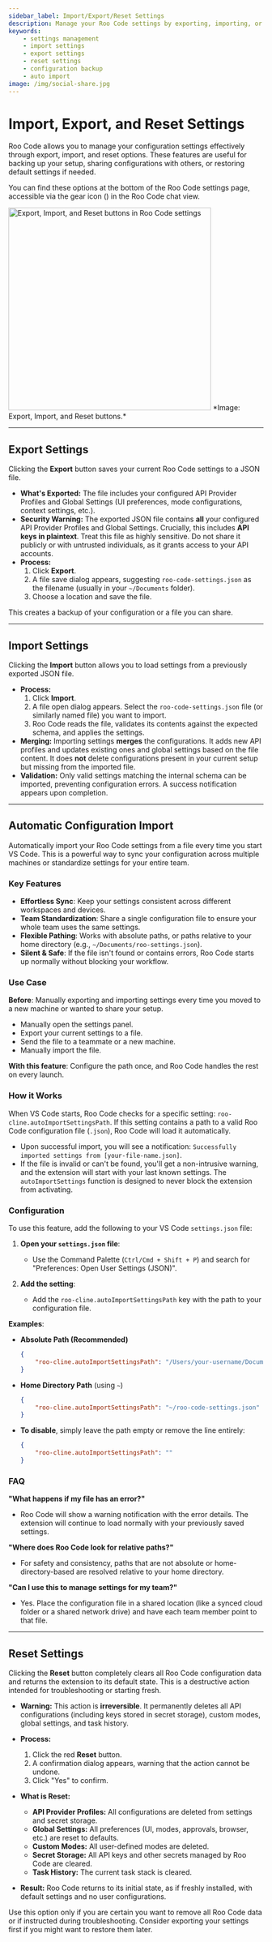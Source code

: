 ```yaml
---
sidebar_label: Import/Export/Reset Settings
description: Manage your Roo Code settings by exporting, importing, or resetting them to defaults.
keywords:
    - settings management
    - import settings
    - export settings
    - reset settings
    - configuration backup
    - auto import
image: /img/social-share.jpg
---
```


# Import, Export, and Reset Settings

Roo Code allows you to manage your configuration settings effectively through export, import, and reset options. These features are useful for backing up your setup, sharing configurations with others, or restoring default settings if needed.

You can find these options at the bottom of the Roo Code settings page, accessible via the gear icon (<i class="codicon codicon-gear"></i>) in the Roo Code chat view.

<img src="/img/settings-management/settings-management.png" alt="Export, Import, and Reset buttons in Roo Code settings" width="400" />
*Image: Export, Import, and Reset buttons.*

---

## Export Settings

Clicking the **Export** button saves your current Roo Code settings to a JSON file.

- **What's Exported:** The file includes your configured API Provider Profiles and Global Settings (UI preferences, mode configurations, context settings, etc.).
- **Security Warning:** The exported JSON file contains **all** your configured API Provider Profiles and Global Settings. Crucially, this includes **API keys in plaintext**. Treat this file as highly sensitive. Do not share it publicly or with untrusted individuals, as it grants access to your API accounts.
- **Process:**
    1.  Click **Export**.
    2.  A file save dialog appears, suggesting `roo-code-settings.json` as the filename (usually in your `~/Documents` folder).
    3.  Choose a location and save the file.

This creates a backup of your configuration or a file you can share.

---

## Import Settings

Clicking the **Import** button allows you to load settings from a previously exported JSON file.

- **Process:**
    1.  Click **Import**.
    2.  A file open dialog appears. Select the `roo-code-settings.json` file (or similarly named file) you want to import.
    3.  Roo Code reads the file, validates its contents against the expected schema, and applies the settings.
- **Merging:** Importing settings **merges** the configurations. It adds new API profiles and updates existing ones and global settings based on the file content. It does **not** delete configurations present in your current setup but missing from the imported file.
- **Validation:** Only valid settings matching the internal schema can be imported, preventing configuration errors. A success notification appears upon completion.

---

## Automatic Configuration Import

Automatically import your Roo Code settings from a file every time you start VS Code. This is a powerful way to sync your configuration across multiple machines or standardize settings for your entire team.

### Key Features

- **Effortless Sync**: Keep your settings consistent across different workspaces and devices.
- **Team Standardization**: Share a single configuration file to ensure your whole team uses the same settings.
- **Flexible Pathing**: Works with absolute paths, or paths relative to your home directory (e.g., `~/Documents/roo-settings.json`).
- **Silent & Safe**: If the file isn't found or contains errors, Roo Code starts up normally without blocking your workflow.

### Use Case

**Before**: Manually exporting and importing settings every time you moved to a new machine or wanted to share your setup.

- Manually open the settings panel.
- Export your current settings to a file.
- Send the file to a teammate or a new machine.
- Manually import the file.

**With this feature**: Configure the path once, and Roo Code handles the rest on every launch.

### How it Works

When VS Code starts, Roo Code checks for a specific setting: `roo-cline.autoImportSettingsPath`. If this setting contains a path to a valid Roo Code configuration file (`.json`), Roo Code will load it automatically.

- Upon successful import, you will see a notification: `Successfully imported settings from [your-file-name.json]`.
- If the file is invalid or can't be found, you'll get a non-intrusive warning, and the extension will start with your last known settings. The `autoImportSettings` function is designed to never block the extension from activating.

### Configuration

To use this feature, add the following to your VS Code `settings.json` file:

1.  **Open your `settings.json` file**:

    - Use the Command Palette (`Ctrl/Cmd + Shift + P`) and search for "Preferences: Open User Settings (JSON)".

2.  **Add the setting**:
    - Add the `roo-cline.autoImportSettingsPath` key with the path to your configuration file.

**Examples**:

- **Absolute Path (Recommended)**

    ```json
    {
    	"roo-cline.autoImportSettingsPath": "/Users/your-username/Documents/dev-configs/roo-code.json"
    }
    ```

- **Home Directory Path** (using `~`)

    ```json
    {
    	"roo-cline.autoImportSettingsPath": "~/roo-code-settings.json"
    }
    ```

- **To disable**, simply leave the path empty or remove the line entirely:
    ```json
    {
    	"roo-cline.autoImportSettingsPath": ""
    }
    ```

### FAQ

**"What happens if my file has an error?"**

- Roo Code will show a warning notification with the error details. The extension will continue to load normally with your previously saved settings.

**"Where does Roo Code look for relative paths?"**

- For safety and consistency, paths that are not absolute or home-directory-based are resolved relative to your home directory.

**"Can I use this to manage settings for my team?"**

- Yes. Place the configuration file in a shared location (like a synced cloud folder or a shared network drive) and have each team member point to that file.

---

## Reset Settings

Clicking the **Reset** button completely clears all Roo Code configuration data and returns the extension to its default state. This is a destructive action intended for troubleshooting or starting fresh.

- **Warning:** This action is **irreversible**. It permanently deletes all API configurations (including keys stored in secret storage), custom modes, global settings, and task history.

- **Process:**

    1.  Click the red **Reset** button.
    2.  A confirmation dialog appears, warning that the action cannot be undone.
    3.  Click "Yes" to confirm.

- **What is Reset:**

    - **API Provider Profiles:** All configurations are deleted from settings and secret storage.
    - **Global Settings:** All preferences (UI, modes, approvals, browser, etc.) are reset to defaults.
    - **Custom Modes:** All user-defined modes are deleted.
    - **Secret Storage:** All API keys and other secrets managed by Roo Code are cleared.
    - **Task History:** The current task stack is cleared.

- **Result:** Roo Code returns to its initial state, as if freshly installed, with default settings and no user configurations.

Use this option only if you are certain you want to remove all Roo Code data or if instructed during troubleshooting. Consider exporting your settings first if you might want to restore them later.
